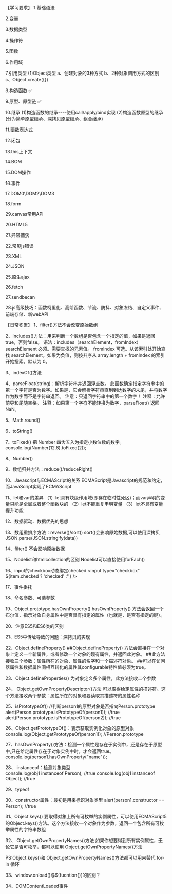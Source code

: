 【学习要求】
1.基础语法

2.变量

3.数据类型

4.操作符

5.函数

6.作用域

7.引用类型
(1)Object类型
a、创建对象的3种方式
b、2种对象调用方式的区别
c、Object.create({})

8.构造函数  ✅

9.原型、原型链    ✅

10.继承 
(1)构造函数的继承----使用call/apply/bind实现
(2)构造函数原型的继承(分为简单原型继承、深拷贝原型继承、组合继承)  

11.函数表达式

12.闭包

13.this上下文

14.BOM

15.DOM操作

16.事件

17.DOM0\DOM2\DOM3

18.form

29.canvas常用API

20.HTML5

21.异常捕获

22.常见js错误

23.XML

24.JSON

25.原生ajax

26.fetch

27.sendbecan

28.js高级技巧：函数柯里化、高阶函数、节流、防抖、对象冻结、自定义事件、前端存储、新webAPI











【日常积累】
1、filter()方法不会改变原始数组

2、includes()方法：用来判断一个数组是否包含一个指定的值，如果是返回 true，否则false。
语法：includes（searchElement，fromIndex）
searchElement	必须。需要查找的元素值。
fromIndex	    可选。从该索引处开始查找 searchElement。如果为负值，则按升序从 array.length + fromIndex 的索引开始搜索。默认为 0。

3、indexOf()方法


4、parseFloat(string)：解析字符串并返回浮点数。
此函数确定指定字符串中的第一个字符是否为数字。如果是，它会解析字符串直到到达数字的末尾，并将数字作为数字而不是字符串返回。
注意：只返回字符串中的第一个数字！
注释：允许前导和尾随空格。
注释：如果第一个字符不能转换为数字，parseFloat() 返回 NaN。

5、Math.round()

6、toString()

7、toFixed()
把 Number 四舍五入为指定小数位数的数字。
console.log(Number(12.8).toFixed(2));


8、Number()

9、数组归并方法：reduce()/reduceRight()

10、Javascript与ECMAScript的关系
ECMAScript是Javascript的规范和约定，而JavaScript实现了ECMAScript

11、let和var的差异
（1）let具有块级作用域(即存在临时性死区)；而var声明的变量只能是全局或者整个函数块的
（2）let不能重复申明变量
（3）let不具有变量提升功能


12、数据驱动、数据优先的思想


13、数组重排序方法：reverse()/sort()
sort()会影响原始数据,可以使用深拷贝JSON.parse(JSON.stringify(data))

14、filter()
不会影响原始数据

15、Nodelist和htmlcollection的区别
Nodelist可以直接使用forEach()

16、input的checkbox动态绑定checked
  <input type="checkbox" ${item.checked ? 'checked' :''} />

17、事件委托

18、命名参数、可选参数  

19、Object.prototype.hasOwnProperty()
hasOwnProperty() 方法会返回一个布尔值，指示对象自身属性中是否具有指定的属性（也就是，是否有指定的键）。


20、注意ES5和ES6类的区别

21、ES5中传址导致的问题：深拷贝的实现


22、Object.defineProperty()
##Object.defineProperty() 方法会直接在一个对象上定义一个新属性，或者修改一个对象的现有属性，并返回此对象。
##此方法接收三个参数：属性所在的对象、属性的名字和一个描述符对象。
##可以在访问器属性和数据属性间相互转化的属性其configurable特性值必须为true。

23、Object.defineProperties()
为对象定义多个属性，此方法接收二个参数

24、 Object.getOwnPropertyDescriptor()方法
可以取得给定属性的描述符。这个方法接收两个参数：属性所在的对象和要读取其描述符的属性名称

25、isPrototypeOf()
//判断person1的原型对象是否指向Person.prototype
alert(Person.prototype.isPrototypeOf(person1)); //true
alert(Person.prototype.isPrototypeOf(person2)); //true

26、Object.getPrototypeOf()：表示获取实例化对象的原型对象
console.log(Object.getPrototypeOf(person1));   //Person.prototype

27、hasOwnProperty()方法：检测一个属性是存在于实例中，还是存在于原型中,只在给定属性存在于对象实例中时，才会返回true。
console.log(person1.hasOwnProperty("name"));

28、 instanceof：检测对象类型   
console.log(obj1 instanceof Person);  //true
console.log(obj1 instanceof Object);  //true

29、typeof

30、constructor属性：最初是用来标识对象类型
alert(person1.constructor == Person); //true

31、Object.keys()
要取得对象上所有可枚举的实例属性，可以使用ECMAScript5的Object.keys()方法。这个方法接收一个对象作为参数，返回一个包含所有可枚举属性的字符串数组

32、 Object.getOwnPropertyNames()方法
如果你想要得到所有实例属性，无论它是否可枚举，都可以使用 Object.getOwnPropertyNames()方法

PS:Object.keys()和 Object.getOwnPropertyNames()方法都可以用来替代 for-in 循环



33、window.onload()与$(fucntion{})的区别？


34、DOMContentLoaded事件














